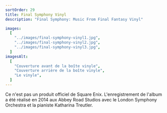 ```yaml
---
sortOrder: 29
title: Final Symphony Vinyl
description: "Final Symphony: Music From Final Fantasy Vinyl"

images:
  [
    "../images/final-symphony-vinyl1.jpg",
    "../images/final-symphony-vinyl2.jpg",
    "../images/final-symphony-vinyl3.jpg",
  ]
imagesAlt:
  [
    "Couverture avant de la boîte vinyle",
    "Couverture arrière de la boîte vinyle",
    "Le vinyle",
  ]
---
```


Ce n'est pas un produit officiel de Square Enix. L'enregistrement de l'album a été réalisé en 2014 aux Abbey Road Studios avec le London Symphony Orchestra et la pianiste Katharina Treutler.
